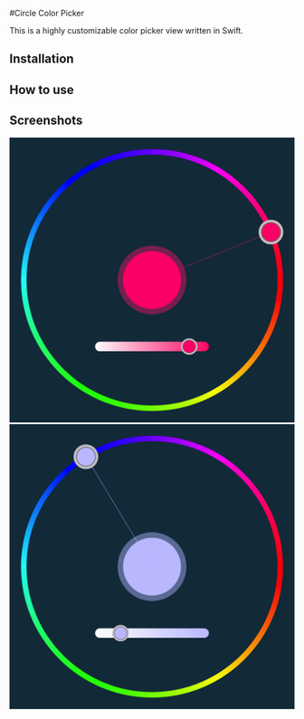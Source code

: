 #Circle Color Picker

This is a highly customizable color picker view written in Swift. 



## Installation

## How to use

## Screenshots

<img src="https://raw.githubusercontent.com/LaszloPinter/CircleColorPicker/master/screenshots/screenshot1.png" alt="" width="512" />

<img src="https://raw.githubusercontent.com/LaszloPinter/CircleColorPicker/master/screenshots/screenshot2.png" alt="" width="512" />